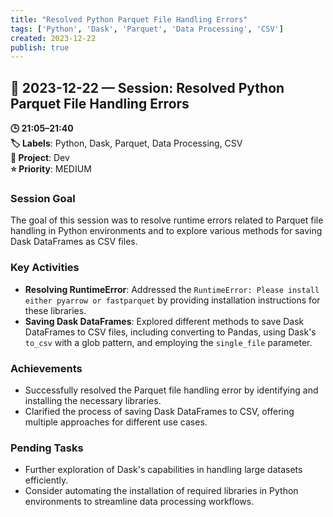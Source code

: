 ```yaml
---
title: "Resolved Python Parquet File Handling Errors"
tags: ['Python', 'Dask', 'Parquet', 'Data Processing', 'CSV']
created: 2023-12-22
publish: true
---
```


## 📅 2023-12-22 — Session: Resolved Python Parquet File Handling Errors

**🕒 21:05–21:40**  
**🏷️ Labels**: Python, Dask, Parquet, Data Processing, CSV  
**📂 Project**: Dev  
**⭐ Priority**: MEDIUM  


### Session Goal
The goal of this session was to resolve runtime errors related to Parquet file handling in Python environments and to explore various methods for saving Dask DataFrames as CSV files.

### Key Activities
- **Resolving RuntimeError**: Addressed the `RuntimeError: Please install either pyarrow or fastparquet` by providing installation instructions for these libraries.
- **Saving Dask DataFrames**: Explored different methods to save Dask DataFrames to CSV files, including converting to Pandas, using Dask's `to_csv` with a glob pattern, and employing the `single_file` parameter.

### Achievements
- Successfully resolved the Parquet file handling error by identifying and installing the necessary libraries.
- Clarified the process of saving Dask DataFrames to CSV, offering multiple approaches for different use cases.

### Pending Tasks
- Further exploration of Dask's capabilities in handling large datasets efficiently.
- Consider automating the installation of required libraries in Python environments to streamline data processing workflows.
